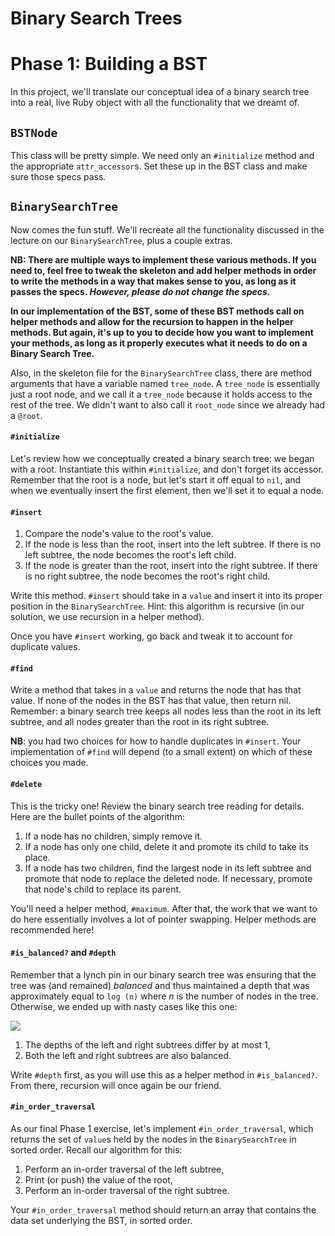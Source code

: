 # Binary Search Trees

# Phase 1: Building a BST

In this project, we'll translate our conceptual idea of a binary search tree into a real, live Ruby object with all the functionality that we dreamt of.  

## `BSTNode`

This class will be pretty simple. We need only an `#initialize` method and the appropriate `attr_accessor`s. Set these up in the BST class and make sure those specs pass.

## `BinarySearchTree`

Now comes the fun stuff. We'll recreate all the functionality discussed in the lecture on our `BinarySearchTree`, plus a couple extras.  

**NB: There are multiple ways to implement these various methods. If you need to, feel free to tweak the skeleton and add helper methods in order to write the methods in a way that makes sense to you, as long as it passes the specs. _However, please do not change the specs._** 

**In our implementation of the BST, some of these BST methods call on helper methods and allow for the recursion to happen in the helper methods. But again, it's up to you to decide how you want to implement your methods, as long as it properly executes what it needs to do on a Binary Search Tree.**

Also, in the skeleton file for the `BinarySearchTree` class, there are method arguments that have a variable named `tree_node`. A `tree_node` is essentially just a root node, and we call it a `tree_node` because it holds access to the rest of the tree. We didn't want to also call it `root_node` since we already had a `@root`. 

#### `#initialize`

Let's review how we conceptually created a binary search tree: we began with a root. Instantiate this within `#initialize`, and don't forget its accessor. Remember that the root is a node, but let's start it off equal to `nil`, and when we eventually insert the first element, then we'll set it to equal a node.

#### `#insert`

1. Compare the node's value to the root's value.
2. If the node is less than the root, insert into the left subtree. If there is no left subtree, the node becomes the root's left child.
3. If the node is greater than the root, insert into the right subtree. If there is no right subtree, the node becomes the root's right child.

Write this method.  `#insert` should take in a `value` and insert it into its proper position in the `BinarySearchTree`. Hint: this algorithm is recursive (in our solution, we use recursion in a helper method).

Once you have `#insert` working, go back and tweak it to account for duplicate values.

#### `#find`

Write a method that takes in a `value` and returns the node that has that value. If none of the nodes in the BST has that value, then return nil. Remember: a binary search tree keeps all nodes less than the root in its left subtree, and all nodes greater than the root in its right subtree.

**NB**: you had two choices for how to handle duplicates in `#insert`. Your implementation of `#find` will depend (to a small extent) on which of these choices you made.

#### `#delete`

This is the tricky one! Review the binary search tree reading for details. Here are the bullet points of the algorithm:

1. If a node has no children, simply remove it.
2. If a node has only one child, delete it and promote its child to take its place.
3. If a node has two children, find the largest node in its left subtree and promote that node to replace the deleted node. If necessary, promote that node's child to replace its parent.

You'll need a helper method, `#maximum`.  After that, the work that we want to do here essentially involves a lot of pointer swapping. Helper methods are recommended here!

#### `#is_balanced?` and `#depth`

Remember that a lynch pin in our binary search tree was ensuring that the tree was (and remained) *balanced* and thus maintained a depth that was approximately equal to `log (n)` where *n* is the number of nodes in the tree. Otherwise, we ended up with nasty cases like this one:

<img src="https://github.com/appacademy/sf-job-search-curriculum/blob/master/algorithms/binary_search_trees/diagrams/degnerate.png" />


1. The depths of the left and right subtrees differ by at most 1,
2. Both the left and right subtrees are also balanced.

Write `#depth` first, as you will use this as a helper method in `#is_balanced?`. From there, recursion will once again be our friend.

#### `#in_order_traversal`

As our final Phase 1 exercise, let's implement `#in_order_traversal`, which returns the set of `value`s held by the nodes in the `BinarySearchTree` in sorted order. Recall our algorithm for this:

1. Perform an in-order traversal of the left subtree,
2. Print (or push) the value of the root,
3. Perform an in-order traversal of the right subtree.

Your `#in_order_traversal` method should return an array that contains the data set underlying the BST, in sorted order.
